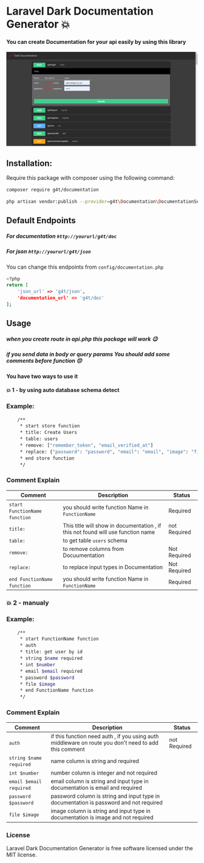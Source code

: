 # Laravel Dark Documentation Generator 💥
#### You can create Documentation for your api easily by using this library

![me](https://github.com/hussein4alaa/Laravel-Dark-Documentation-Generator/blob/1.0/image.PNG)


## Installation:
Require this package with composer using the following command:

```sh
composer require g4t/documentation
```

```sh
php artisan vendor:publish --provider=g4t\Documentation\DocumentationServiceProvider
```

## Default Endpoints
##### For documentation `http://yoururl/g4t/doc` 
##### For json `http://yoururl/g4t/json` 
You can change this endpoints from `config/documentation.php`
```sh
<?php
return [
    'json_url' => 'g4t/json',
    'documentation_url' => 'g4t/doc'
];
```


## Usage
##### when you create route in api.php this package will work 😉
##### if you send data in body or query params You should add some comments before function 😔


#### You have two ways to use it
#### 💥 1 - by using auto database schema detect
### Example:
```sh
    /**
     * start store function
     * title: Create Users
     * table: users
     * remove: ["remember_token", "email_verified_at"]
     * replace: {"password": "password", "email": "email", "image": "file"}
     * end store function
     */
```
### Comment Explain
Comment | Description | Status
--------- | ------- | -------
`start FunctionName function` | you should write function Name in `FunctionName` | Required
`title:` | This title will show in documentation , if this not found will use function name | not Required
`table:` | to get table `users` schema |
`remove:` | to remove columns from Docuumentation | Not Required
`replace:` | to replace input types in Documentation | Not Required
`end FunctionName function` | you should write function Name in `FunctionName` | Required


### 💥 2 - manualy
### Example:
```sh
    /**
     * start FunctionName function
     * auth
     * title: get user by id
     * string $name required
     * int $number
     * email $email required
     * password $password
     * file $image
     * end FunctionName function
     */
```

### Comment Explain
Comment | Description | Status
--------- | ------- | -------
`auth` | if this function need auth , if you using auth middleware on route you don't need to add this comment | not Required
`string $name required` | name column is string and required | 
`int $number` | number column is integer and not required | 
`email $email required` | email column is string and input type in documentation is email and required | 
`password $password` | password column is string and input type in documentation is password and not required | 
`file $image` | image column is string and input type in documentation is image and not required | 



### License

Laravel Dark Documentation Generator is free software licensed under the MIT license.
